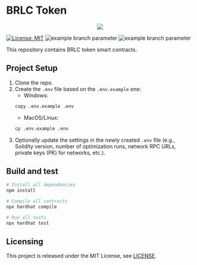 # BRLC Token

<p align="center">
  <img src="./docs/media/brlc-cover.png">
</p>

[![License: MIT](https://img.shields.io/badge/License-MIT-yellow.svg)](https://opensource.org/licenses/MIT)
![example branch parameter](https://github.com/cloudwalk/brlc-token/actions/workflows/build.yml/badge.svg?branch=main)
![example branch parameter](https://github.com/cloudwalk/brlc-token/actions/workflows/test.yml/badge.svg?branch=main)

This repository contains BRLC token smart contracts.

## Project Setup
1. Clone the repo.
2. Create the `.env` file based on the `.env.example` one:
    * Windows:
    ```sh
    copy .env.example .env
    ```
    * MacOS/Linux:
    ```sh
    cp .env.example .env
    ```
3. Optionally update the settings in the newly created `.env` file (e.g., Solidity version, number of optimization runs, network RPC URLs, private keys (PK) for networks, etc.).

## Build and test

```sh
# Install all dependencies
npm install

# Compile all contracts
npx hardhat compile

# Run all tests
npx hardhat test
```

## Licensing

This project is released under the MIT License, see [LICENSE](./LICENSE).
